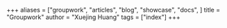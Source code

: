 +++
aliases = ["groupwork", "articles", "blog", "showcase", "docs", ]
title = "Groupwork"
author = "Xuejing Huang"
tags = ["index"]
+++

